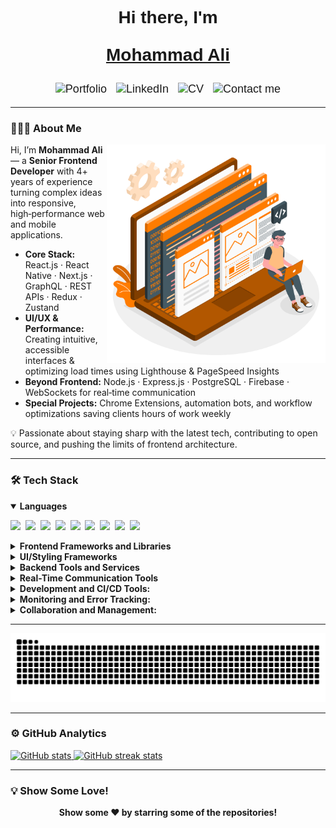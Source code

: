 <div align="center" style="font-family: 'Arial', sans-serif;">
<h1 style="font-family: Arial, sans-serif;">
  Hi there, I'm <span>
        
[Mohammad Ali](https://masniper.github.io/simplefolio-next/)
    </span>
</h1>
  <p style="font-size: 18px;">
    <a href="https://masniper.github.io/simplefolio-next/" style="text-decoration: none;"">
      <img src="https://img.shields.io/badge/-Portfolio-FF7C00?logo=portfolio&logoColor=white&style=flat" alt="Portfolio">
    </a>&nbsp;
    <a href="https://www.linkedin.com/in/m-ali-shahsavari" style="text-decoration: none;">
      <img src="https://img.shields.io/badge/-LinkedIn-0077B5?logo=linkedin&logoColor=white&style=flat" alt="LinkedIn">
    </a>&nbsp;
    <a href="https://resume.io/r/yonraocsV" style="text-decoration: none;">
      <img src="https://img.shields.io/badge/-CV-6D4C41?logo=cv&logoColor=white&style=flat" alt="CV">
    </a>&nbsp;
    <a href="mailto:mohammad.alii.shahsavari@gmail.com" style="text-decoration: none;">
      <img src="https://img.shields.io/badge/-Contact%20me-39477F?logo=gmail&logoColor=white&style=flat" alt="Contact me">
    </a>
  </p>
</div>

---

### 👨🏻‍💻 **About Me**
<img src="https://github.com/Masniper/Masniper/blob/main/Developer.png" min-width="300px" max-width="300px" width="350px" align="right">  

Hi, I’m **Mohammad Ali** — a **Senior Frontend Developer** with 4+ years of experience turning complex ideas into responsive, high‑performance web and mobile applications.  

- **Core Stack:** React.js · React Native · Next.js · GraphQL · REST APIs · Redux · Zustand  
- **UI/UX & Performance:** Creating intuitive, accessible interfaces & optimizing load times using Lighthouse & PageSpeed Insights  
- **Beyond Frontend:** Node.js · Express.js · PostgreSQL · Firebase · WebSockets for real‑time communication  
- **Special Projects:** Chrome Extensions, automation bots, and workflow optimizations saving clients hours of work weekly  

💡 Passionate about staying sharp with the latest tech, contributing to open source, and pushing the limits of frontend architecture.  

---

### 🛠 **Tech Stack**

<details open>
  <summary><b>Languages</b></summary>
  <p>
    <img src="https://img.shields.io/badge/-HTML5-DE5934?logo=HTML5&logoColor=white&style=flat">&nbsp;
    <img src="https://img.shields.io/badge/-CSS3-2275B2?logo=CSS3&logoColor=white&style=flat">&nbsp;
    <img src="https://img.shields.io/badge/-JavaScript-F7DF1E?logo=javascript&logoColor=black&style=flat">&nbsp;
    <img src="https://img.shields.io/badge/-TypeScript-3178C6?logo=typescript&logoColor=white&style=flat">&nbsp;
    <img src="https://img.shields.io/badge/-PHP-777BB4?logo=php&logoColor=white&style=flat">&nbsp;
    <img src="https://img.shields.io/badge/-Java-007396?logo=java&logoColor=white&style=flat">&nbsp;
    <img src="https://img.shields.io/badge/-Kotlin-7F52FF?logo=kotlin&logoColor=white&style=flat">&nbsp;
    <img src="https://img.shields.io/badge/-Dart-0175C2?logo=dart&logoColor=white&style=flat">&nbsp;
    <img src="https://img.shields.io/badge/-Python-437CAC?logo=python&logoColor=white&style=flat">&nbsp;
  </p>
</details>

<details>
  <summary><b>Frontend Frameworks and Libraries</b></summary>
  <p>
    <img src="https://img.shields.io/badge/-Next.js-000000?logo=next.js&logoColor=white&style=flat">&nbsp;
    <img src="https://img.shields.io/badge/-React-61DAFB?logo=react&logoColor=black&style=flat">&nbsp;
    <img src="https://img.shields.io/badge/-React%20Native-61DAFB?logo=react&logoColor=black&style=flat">&nbsp;
    <img src="https://img.shields.io/badge/-Expo-000020?logo=expo&logoColor=white&style=flat">&nbsp;
    <img src="https://img.shields.io/badge/-Flutter-02569B?logo=flutter&logoColor=white&style=flat">&nbsp;
    <img src="https://img.shields.io/badge/-jQuery-0769AD?logo=jquery&logoColor=white&style=flat">&nbsp;
    <img src="https://img.shields.io/badge/-D3.js-F9A03C?logo=d3.js&logoColor=white&style=flat">&nbsp;
  </p>
</details>

<details>
  <summary><b>UI/Styling Frameworks</b></summary>
  <p>
    <img src="https://img.shields.io/badge/-Bootstrap-7952B3?logo=bootstrap&logoColor=white&style=flat">&nbsp;
    <img src="https://img.shields.io/badge/-Material%20UI-blueviolet?logo=mui&logoColor=white&style=flat">&nbsp;
    <img src="https://img.shields.io/badge/-Tailwind%20CSS-06B6D4?logo=tailwindcss&logoColor=white&style=flat">&nbsp;
    <img src="https://img.shields.io/badge/-Sass-CC6699?logo=sass&logoColor=white&style=flat">&nbsp;
    <img src="https://img.shields.io/badge/-Ant%20Design-0170FE?logo=antdesign&logoColor=white&style=flat">&nbsp;
  </p>
</details>

<details>
  <summary><b>Backend Tools and Services</b></summary>
  <p>
    <img src="https://img.shields.io/badge/-Firebase-FFCA28?logo=firebase&logoColor=black&style=flat">&nbsp;
    <img src="https://img.shields.io/badge/-Microsoft%20Azure-0078D4?logo=microsoftazure&logoColor=white&style=flat">&nbsp;
    <img src="https://img.shields.io/badge/-Node.js-339933?logo=node.js&logoColor=white&style=flat">&nbsp;
    <img src="https://img.shields.io/badge/-Express.js-000000?logo=express&logoColor=white&style=flat">&nbsp;
    <img src="https://img.shields.io/badge/-GraphQL-E10098?logo=graphql&logoColor=white&style=flat">&nbsp;
  </p>
</details>

<details>
  <summary><b>Real-Time Communication Tools</b></summary>
  <p>
    <img src="https://img.shields.io/badge/-WebRTC-333333?logo=webrtc&logoColor=white&style=flat">&nbsp;
    <img src="https://img.shields.io/badge/-WebSocket-010101?logo=websocket&logoColor=white&style=flat">&nbsp;
    <img src="https://img.shields.io/badge/-Socket.IO-010101?logo=socket.io&logoColor=white&style=flat">&nbsp;
  </p>
</details>


<details>
  <summary><b>Development and CI/CD Tools:</b></summary>
  <p>
    <img src="https://img.shields.io/badge/-Git-orange?logo=Git&logoColor=white&style=flat">&nbsp;
    <img src="https://img.shields.io/badge/-GitLab-FC6D26?logo=gitlab&logoColor=white&style=flat">&nbsp;
    <img src="https://img.shields.io/badge/-Webpack-8DD6F9?logo=webpack&logoColor=black&style=flat">&nbsp;
    <img src="https://img.shields.io/badge/-Gradle-02303A?logo=gradle&logoColor=white&style=flat">&nbsp;
    <img src="https://img.shields.io/badge/-Docker-2496ED?logo=docker&logoColor=white&style=flat">&nbsp;
    <img src="https://img.shields.io/badge/-Postman-FF6C37?logo=postman&logoColor=white&style=flat">&nbsp;
  </p>
</details>

<details>
  <summary><b>Monitoring and Error Tracking:</b></summary>
  <p>
    <img src="https://img.shields.io/badge/-Sentry-362D59?logo=sentry&logoColor=white&style=flat">&nbsp;
  </p>
</details>
        
<details>
  <summary><b>Collaboration and Management:</b></summary>
  <p>
    <img src="https://img.shields.io/badge/-Jira-0052CC?logo=jira&logoColor=white&style=flat">&nbsp;
    <img src="https://img.shields.io/badge/-Trello-0052CC?logo=trello&logoColor=white&style=flat">&nbsp;
  </p>
</details>


---
<img src="https://raw.githubusercontent.com/masniper/masniper/output/snake.svg" alt="Snake animation" />

---


### ⚙️ GitHub Analytics

<a href="https://github.com/masniper">
  <img height="155em" src="https://github-readme-stats.vercel.app/api?username=Masniper&show_icons=true&theme=radical" alt="GitHub stats" />
  <img height="155em" src="https://github-readme-streak-stats.herokuapp.com/?user=Masniper&theme=dark" alt="GitHub streak stats" />
</a>

---

### 💡 Show Some Love!

<p align="center">
<b>Show some ❤️ by starring some of the repositories!</b>
</p>
